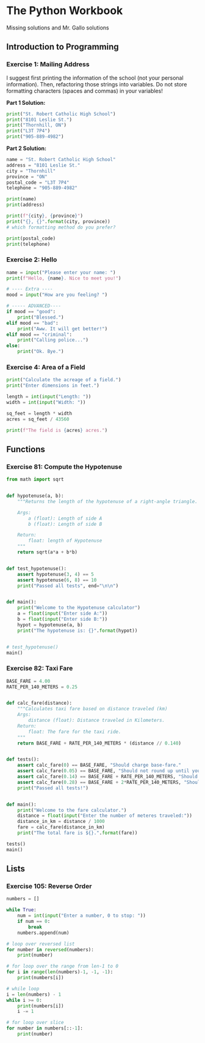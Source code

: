 # The Python Workbook
Missing solutions and Mr. Gallo solutions

## Introduction to Programming
### Exercise 1: Mailing Address
I suggest first printing the information of the school (not your personal information). Then, refactoring those strings into variables. Do not store formatting characters (spaces and commas) in your variables!

**Part 1 Solution:**
```python
print("St. Robert Catholic High School")
print("8101 Leslie St.")
print("Thornhill, ON")
print("L3T 7P4")
print("905-889-4982")
```
**Part 2 Solution:**
```python
name = "St. Robert Catholic High School"
address = "8101 Leslie St."
city = "Thornhill"
province = "ON"
postal_code = "L3T 7P4"
telephone = "905-889-4982"

print(name)
print(address)

print(f"{city}, {province}")
print("{}, {}".format(city, province))
# which formatting method do you prefer?

print(postal_code)
print(telephone)

```
### Exercise 2: Hello
```python
name = input("Please enter your name: ")
print(f"Hello, {name}. Nice to meet you!")

# ---- Extra ----
mood = input("How are you feeling? ")

# ----- ADVANCED----
if mood == "good":
    print("Blessed.")
elif mood == "bad":
    print("Aww. It will get better!")
elif mood == "criminal":
    print("Calling police...")
else:
    print("Ok. Bye.")

```

### Exercise 4: Area of a Field
```python
print("Calculate the acreage of a field.")
print("Enter dimensions in feet.")

length = int(input("Length: "))
width = int(input("Width: "))

sq_feet = length * width
acres = sq_feet / 43560

print(f"The field is {acres} acres.")
```

## Functions
### Exercise 81: Compute the Hypotenuse
```python
from math import sqrt


def hypotenuse(a, b):
    """Returns the length of the hypotenuse of a right-angle triangle.

    Args:
        a (float): Length of side A
        b (float): Length of side B

    Return:
        float: length of Hypotenuse
    """
    return sqrt(a*a + b*b)


def test_hypotenuse():
    assert hypotenuse(3, 4) == 5
    assert hypotenuse(6, 8) == 10
    print("Passed all tests", end="\n\n")


def main():
    print("Welcome to the Hypotenuse calculator")
    a = float(input("Enter side A:"))
    b = float(input("Enter side B:"))
    hypot = hypotenuse(a, b)
    print("The hypotenuse is: {}".format(hypot))


# test_hypotenuse()
main()
```

### Exercise 82: Taxi Fare
```python
BASE_FARE = 4.00
RATE_PER_140_METERS = 0.25


def calc_fare(distance):
    """Calculates taxi fare based on distance traveled (km)
    Args:
        distance (float): Distance traveled in Kilometers.
    Return:
        float: The fare for the taxi ride.
    """
    return BASE_FARE + RATE_PER_140_METERS * (distance // 0.140)


def tests():
    assert calc_fare(0) == BASE_FARE, "Should charge base-fare."
    assert calc_fare(0.05) == BASE_FARE, "Should not round up until you reach 140 meters."
    assert calc_fare(0.14) == BASE_FARE + RATE_PER_140_METERS, "Should add the first 25 cents."
    assert calc_fare(0.28) == BASE_FARE + 2*RATE_PER_140_METERS, "Should add the second 25 cents."
    print("Passed all tests!")


def main():
    print("Welcome to the fare calculator.")
    distance = float(input("Enter the number of meteres traveled:"))
    distance_in_km = distance / 1000
    fare = calc_fare(distance_in_km)
    print("The total fare is ${}.".format(fare))

tests()
main()
```
## Lists
### Exercise 105: Reverse Order
```python 
numbers = []

while True:
    num = int(input("Enter a number, 0 to stop: "))
    if num == 0:
        break
    numbers.append(num)

# loop over reversed list
for number in reversed(numbers):
    print(number)

# for loop over the range from len-1 to 0
for i in range(len(numbers)-1, -1, -1):
    print(numbers[i])

# while loop
i = len(numbers) - 1
while i >= 0:
    print(numbers[i])
    i -= 1

# for loop over slice
for number in numbers[::-1]:
    print(number)
```

